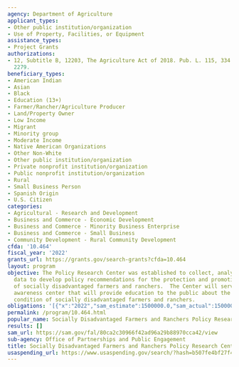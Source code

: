 ```yaml
---
agency: Department of Agriculture
applicant_types:
- Other public institution/organization
- Use of Property, Facilities, or Equipment
assistance_types:
- Project Grants
authorizations:
- 12, Subtitle B, 12203, The Agriculture Act of 2018. Pub. L. 115, 334. 7 U.S.C. &sect;
  2279.
beneficiary_types:
- American Indian
- Asian
- Black
- Education (13+)
- Farmer/Rancher/Agriculture Producer
- Land/Property Owner
- Low Income
- Migrant
- Minority group
- Moderate Income
- Native American Organizations
- Other Non-White
- Other public institution/organization
- Private nonprofit institution/organization
- Public nonprofit institution/organization
- Rural
- Small Business Person
- Spanish Origin
- U.S. Citizen
categories:
- Agricultural - Research and Development
- Business and Commerce - Economic Development
- Business and Commerce - Minority Business Enterprise
- Business and Commerce - Small Business
- Community Development - Rural Community Development
cfda: '10.464'
fiscal_year: '2022'
grants_url: https://grants.gov/search-grants?cfda=10.464
layout: program
objective: The Policy Research Center was established to collect, analyze, and evaluate
  data to develop policy recommendations for the protection and promotion of the interest
  of socially disadvantaged farmers and ranchers.  The Center will serve as a public
  awareness center that will provide education to the public about the history and
  condition of socially disadvantaged farmers and ranchers.
obligations: '[{"x":"2022","sam_estimate":1500000.0,"sam_actual":1500000.0,"usa_spending_actual":3000000.0},{"x":"2023","sam_estimate":1500000.0,"sam_actual":1500000.0,"usa_spending_actual":1500000.0},{"x":"2024","sam_estimate":1500000.0,"sam_actual":0.0,"usa_spending_actual":1500000.0}]'
permalink: /program/10.464.html
popular_name: Socially Disadvantaged Farmers and Ranchers Policy Research Center
results: []
sam_url: https://sam.gov/fal/80ca2c30966f42ad96a29b88970cca42/view
sub-agency: Office of Partnerships and Public Engagement
title: Socially Disadvantaged Farmers and Ranchers Policy Research Center
usaspending_url: https://www.usaspending.gov/search/?hash=b507fe4bf27f4548090681825c1f3709
---
```

